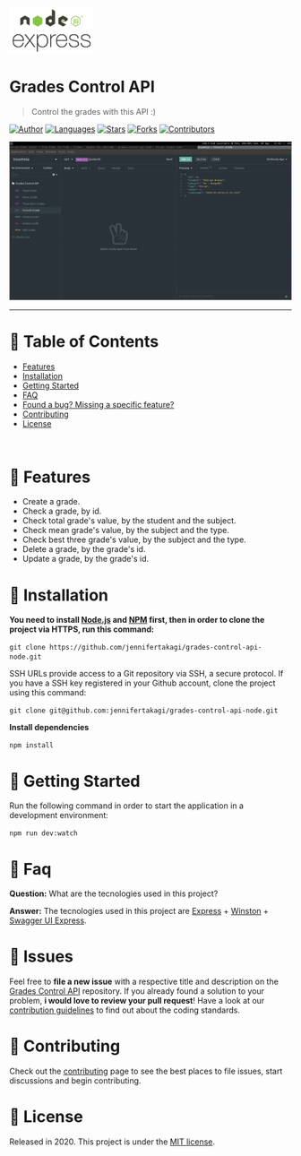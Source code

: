 <p align="left">
   <img src="docs/logo.png" width="150"/>
</p>

# Grades Control API

> Control the grades with this API :)

[![Author](https://img.shields.io/badge/author-jennifertakagi-ff9000?style=flat-square)](https://github.com/jennifertakagi)
[![Languages](https://img.shields.io/github/languages/count/jennifertakagi/grades-control-api-node?color=%23ff9000&style=flat-square)](#)
[![Stars](https://img.shields.io/github/stars/jennifertakagi/grades-control-api-node?color=ff9000&style=flat-square)](https://github.com/jennifertakagi/grades-control-api-node/stargazers)
[![Forks](https://img.shields.io/github/forks/jennifertakagi/grades-control-api-node?color=%23ff9000&style=flat-square)](https://github.com/jennifertakagi/grades-control-api-node/network/members)
[![Contributors](https://img.shields.io/github/contributors/jennifertakagi/grades-control-api-node?color=ff9000&style=flat-square)](https://github.com/jennifertakagi/grades-control-api-node/graphs/contributors)


<p align="left">
   <img src="docs/grades-control.gif" />
</p>

---

# :pushpin: Table of Contents

* [Features](#rocket-features)
* [Installation](#construction_worker-installation)
* [Getting Started](#runner-getting-started)
* [FAQ](#postbox-faq)
* [Found a bug? Missing a specific feature?](#bug-issues)
* [Contributing](#tada-contributing)
* [License](#closed_book-license)

<br />

# :rocket: Features

* Create a grade.
* Check a grade, by id.
* Check total grade's value, by the student and the subject.
* Check mean grade's value, by the subject and the type.
* Check best three grade's value, by the subject and the type.
* Delete a grade, by the grade's id.
* Update a grade, by the grade's id.

# :construction_worker: Installation

**You need to install [Node.js](https://nodejs.org/en/download/) and [NPM](https://www.npmjs.com/) first, then in order to clone the project via HTTPS, run this command:**

```git clone https://github.com/jennifertakagi/grades-control-api-node.git```

SSH URLs provide access to a Git repository via SSH, a secure protocol. If you have a SSH key registered in your Github account, clone the project using this command:

```git clone git@github.com:jennifertakagi/grades-control-api-node.git```

**Install dependencies**

```npm install```

# :runner: Getting Started

Run the following command in order to start the application in a development environment:

```npm run dev:watch```

# :postbox: Faq

**Question:** What are the tecnologies used in this project?

**Answer:** The tecnologies used in this project are [Express](https://expressjs.com/) + [Winston](https://www.npmjs.com/package/winston) + [Swagger UI Express](https://www.npmjs.com/package/swagger-ui-express).

# :bug: Issues

Feel free to **file a new issue** with a respective title and description on the [Grades Control API](https://github.com/jennifertakagi/grades-control-api-node/issues) repository. If you already found a solution to your problem, **i would love to review your pull request**! Have a look at our [contribution guidelines](https://github.com/jennifertakagi/grades-control-api-node/blob/master/CONTRIBUTING.md) to find out about the coding standards.

# :tada: Contributing

Check out the [contributing](https://github.com/jennifertakagi/grades-control-api-node/blob/master/CONTRIBUTING.md) page to see the best places to file issues, start discussions and begin contributing.

# :closed_book: License

Released in 2020.
This project is under the [MIT license](https://github.com/jennifertakagi/grades-control-api-node/master/LICENSE).
